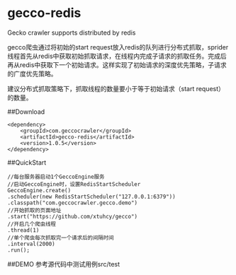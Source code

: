 # gecco-redis
Gecko crawler supports distributed by redis

gecco爬虫通过将初始的start request放入redis的队列进行分布式抓取，sprider线程首先从redis中获取初始抓取请求，在线程内完成子请求的抓取任务。完成后再从redis中获取下一个初始请求。这样实现了初始请求的深度优先策略，子请求的广度优先策略。

建议分布式抓取策略下，抓取线程的数量要小于等于初始请求（start request）的数量。

##Download

	<dependency>
	    <groupId>com.geccocrawler</groupId>
	    <artifactId>gecco-redis</artifactId>
	    <version>1.0.5</version>
	</dependency>

##QuickStart

	//每台服务器启动1个GeccoEngine服务
	//启动GeccoEngine时，设置RedisStartScheduler
	GeccoEngine.create()
	.scheduler(new RedisStartScheduler("127.0.0.1:6379"))
	.classpath("com.geccocrawler.gecco.demo")
	//开始抓取的页面地址
	.start("https://github.com/xtuhcy/gecco")
	//开启几个爬虫线程
	.thread(1)
	//单个爬虫每次抓取完一个请求后的间隔时间
	.interval(2000)
	.run();

##DEMO
参考源代码中测试用例src/test